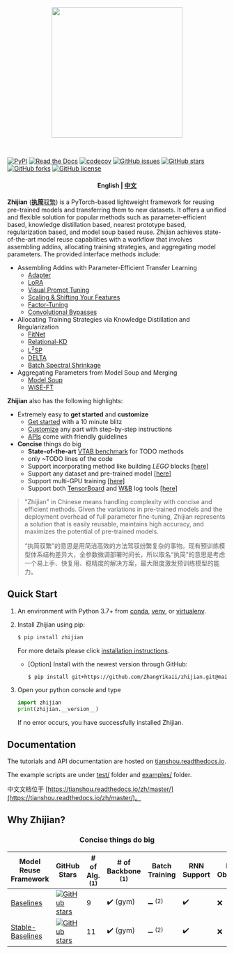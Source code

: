 <div align="center">
  <a href="http://tianshou.readthedocs.io"><img width="300px" height="auto" src="https://github.com/thu-ml/tianshou/raw/master/docs/_static/images/tianshou-logo.png"></a>
</div>

&nbsp;

[![PyPI](https://img.shields.io/pypi/v/tianshou)](https://pypi.org/project/tianshou/) [![Read the Docs](https://img.shields.io/readthedocs/tianshou)](https://tianshou.readthedocs.io/en/master) [![codecov](https://img.shields.io/codecov/c/gh/thu-ml/tianshou)](https://codecov.io/gh/thu-ml/tianshou) [![GitHub issues](https://img.shields.io/github/issues/thu-ml/tianshou)](https://github.com/thu-ml/tianshou/issues) [![GitHub stars](https://img.shields.io/github/stars/thu-ml/tianshou)](https://github.com/thu-ml/tianshou/stargazers) [![GitHub forks](https://img.shields.io/github/forks/thu-ml/tianshou)](https://github.com/thu-ml/tianshou/network) [![GitHub license](https://img.shields.io/github/license/thu-ml/tianshou)](https://github.com/thu-ml/tianshou/blob/master/LICENSE)

<h4 align="center">
    <p>
        <b>English</b> |
        <a href="https://github.com/baichuan-inc/baichuan-7B/blob/main/README_CN.md">中文</a>
    <p>
</h4>

**Zhijian** ([**执简**驭繁](https://baike.baidu.com/item/%E6%89%A7%E7%AE%80%E9%A9%AD%E7%B9%81)) is a PyTorch-based lightweight framework for reusing pre-trained models and transferring them to new datasets. It offers a unified and flexible solution for popular methods such as parameter-efficient based, knowledge distillation based, nearest prototype based, regularization based, and model soup based reuse. Zhijian achieves state-of-the-art model reuse capabilities with a workflow that involves assembling addins, allocating training strategies, and aggregating model parameters. The provided interface methods include:

+ Assembling Addins with Parameter-Efficient Transfer Learning
  + [Adapter](https://arxiv.org/abs/1902.00751)
  + [LoRA](https://arxiv.org/abs/2106.09685)
  + [Visual Prompt Tuning](https://arxiv.org/abs/2203.12119)
  + [Scaling & Shifting Your Features](https://arxiv.org/abs/2210.08823)
  + [Factor-Tuning](https://arxiv.org/abs/2212.03145)
  + [Convolutional Bypasses](https://arxiv.org/abs/2207.07039)
+ Allocating Training Strategies via Knowledge Distillation and Regularization
  + [FitNet](https://arxiv.org/abs/1412.6550)
  + [Relational-KD](https://arxiv.org/abs/1904.05068)
  + [L<sup>2</sup>SP](https://arxiv.org/abs/1802.01483)
  + [DELTA](https://arxiv.org/abs/1901.09229)
  + [Batch Spectral Shrinkage](https://proceedings.neurips.cc/paper/2019/hash/c6bff625bdb0393992c9d4db0c6bbe45-Abstract.html)
+ Aggregating Parameters from Model Soup and Merging
  + [Model Soup](https://arxiv.org/abs/2203.05482)
  + [WiSE-FT](https://arxiv.org/abs/2109.01903)

**Zhijian** also has the following highlights:

+ Extremely easy to **get started** and **customize**
  + [Get started](TODO) with a 10 minute blitz 
  + [Customize](TODO) any part with step-by-step instructions
  + [APIs](TODO) come with friendly guidelines
+ **Concise** things do big
  + **State-of-the-art** [VTAB benchmark](TODO) for TODO methods
  + only ~TODO lines of the code
  + Support incorporating method like building *LEGO* blocks [[here]](TODO)
  + Support any dataset and pre-trained model [[here]](TODO)
  + Support multi-GPU training [[here]](TODO)
  + Support both [TensorBoard](https://www.tensorflow.org/tensorboard) and [W&B](https://wandb.ai/) log tools [[here]](TODO)


> "Zhijian" in Chinese means handling complexity with concise and efficient methods. Given the variations in pre-trained models and the deployment overhead of full parameter fine-tuning, Zhijian represents a solution that is easily reusable, maintains high accuracy, and maximizes the potential of pre-trained models.
> 
> “执简驭繁”的意思是用简洁高效的方法驾驭纷繁复杂的事物。现有预训练模型体系结构差异大，全参数微调部署时间长，所以取名“执简”的意思是考虑一个易上手、快复用、稳精度的解决方案，最大限度激发预训练模型的能力。


## Quick Start

1. An environment with Python 3.7+ from
[conda](https://docs.conda.io/projects/conda/en/latest/user-guide/tasks/manage-environments.html "conda-env"),
[venv](https://docs.python.org/3/library/venv.html), or [virtualenv](https://virtualenv.pypa.io/en/latest/).

2. Install Zhijian using pip:
   ```bash
   $ pip install zhijian
   ```
   For more details please click [installation instructions](TODO/INSTALL.md).

   + [Option] Install with the newest version through GitHub:
      ```bash
      $ pip install git+https://github.com/ZhangYikaii/zhijian.git@main --upgrade
      ```

3. Open your python console and type
   ```python
   import zhijian
   print(zhijian.__version__)
   ```
   If no error occurs, you have successfully installed Zhijian.


## Documentation

The tutorials and API documentation are hosted on [tianshou.readthedocs.io](https://tianshou.readthedocs.io/).

The example scripts are under [test/](https://github.com/thu-ml/tianshou/blob/master/test) folder and [examples/](https://github.com/thu-ml/tianshou/blob/master/examples) folder.

中文文档位于 [https://tianshou.readthedocs.io/zh/master/](https://tianshou.readthedocs.io/zh/master/)。


## Why Zhijian?

<h3 align="center">
    <p>
        Concise things do big
    <p>
</h3>


| Model Reuse Framework | GitHub Stars | # of Alg. <sup>(1)</sup> | # of Backbone <sup>(1)</sup> | Batch Training | RNN Support | Nested Observation | Backend    |
| ------------------------------------------------------------------ | ----------------------------------------------------------------------------------------------------------------------------------------------- | ------------------------ |--------------------------------| --------------------------------- | ------------------ | ------------------ | ---------- |
| [Baselines](https://github.com/openai/baselines)                   | [![GitHub stars](https://img.shields.io/github/stars/openai/baselines)](https://github.com/openai/baselines/stargazers)                         | 9                        | :heavy_check_mark: (gym)       | :heavy_minus_sign: <sup>(2)</sup> | :heavy_check_mark: | :x:                | TF1        |
| [Stable-Baselines](https://github.com/hill-a/stable-baselines)     | [![GitHub stars](https://img.shields.io/github/stars/hill-a/stable-baselines)](https://github.com/hill-a/stable-baselines/stargazers)           | 11                       | :heavy_check_mark: (gym)       | :heavy_minus_sign: <sup>(2)</sup> | :heavy_check_mark: | :x:                | TF1        |
